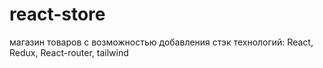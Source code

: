 # react-store

магазин товаров с возможностью добавления
стэк технологий: React, Redux, React-router, tailwind
